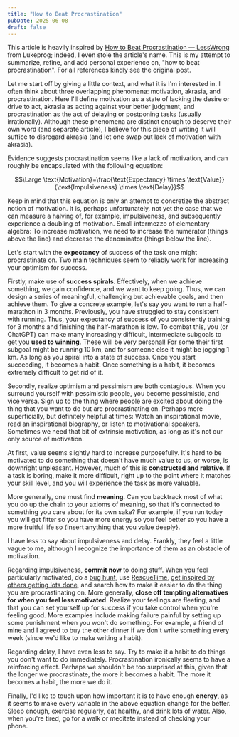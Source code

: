 ```yaml
---
title: "How to Beat Procrastination"
pubDate: 2025-06-08
draft: false
---
```


This article is heavily inspired by [How to Beat Procrastination — LessWrong](https://www.lesswrong.com/posts/RWo4LwFzpHNQCTcYt/how-to-beat-procrastination) from Lukeprog; indeed, I even stole the article's name. This is my attempt to summarize, refine, and add personal experience on, "how to beat procrastination". For all references kindly see the original post. 

Let me start off by giving a little context, and what it is I'm interested in. I often think about three overlapping phenomena: motivation, akrasia, and procrastination. Here I'll define motivation as a state of lacking the desire or drive to act, akrasia as acting against your better judgment, and procrastination as the act of delaying or postponing tasks (usually irrationally). Although these  phenomena are distinct enough to deserve their own word (and separate article), I believe for this piece of writing it will suffice to disregard akrasia (and let one swap out lack of motivation with akrasia). 

Evidence suggests procrastination seems like a lack of motivation, and can roughly be encapsulated with the following equation:

$$\Large \text{Motivation}=\frac{\text{Expectancy} \times \text{Value}}{\text{Impulsiveness} \times \text{Delay}}$$

Keep in mind that this equation is only an attempt to concretize the abstract notion of motivation. It is, perhaps unfortunately, not yet the case that we can measure a halving of, for example, impulsiveness, and subsequently experience a doubling of motivation. Small intermezzo of elementary algebra: To increase motivation, we need to increase the numerator (things above the line) and decrease the denominator (things below the line). 

Let's start with the **expectancy** of success of the task one might procrastinate on. Two main techniques seem to reliably work for increasing your optimism for success.

Firstly, make use of **success spirals**. Effectively, when we achieve something, we gain confidence, and we want to keep going. Thus, we can design a series of meaningful, challenging but achievable goals, and then achieve them. To give a concrete example, let's say you want to run a half-marathon in 3 months. Previously, you have struggled to stay consistent with running. Thus, your expectancy of success of you consistently training for 3 months and finishing the half-marathon is low. To combat this, you (or ChatGPT) can make many increasingly difficult, intermediate subgoals to get you **used to winning**. These will be very personal! For some their first subgoal might be running 10 km, and for someone else it might be jogging 1 km. As long as you spiral into a state of success. Once you start succeeding, it becomes a habit. Once something is a habit, it becomes extremely difficult to get rid of it. 

Secondly, realize optimism and pessimism are both contagious. When you surround yourself with pessimistic people, you become pessimistic, and vice versa. Sign up to the thing where people are excited about doing the thing that you want to do but are procrastinating on. Perhaps more superficially, but definitely helpful at times: Watch an inspirational movie, read an inspirational biography, or listen to motivational speakers. Sometimes we need that bit of extrinsic motivation, as long as it's not our only source of motivation. 

At first, value seems slightly hard to increase purposefully. It's hard to be motivated to do something that doesn't have much value to us, or worse, is downright unpleasant. However, much of this is **constructed and relative**. If a task is boring, make it more difficult, right up to the point where it matches your skill level, and you will experience the task as more valuable. 

More generally, one must find **meaning**. Can you backtrack most of what you do up the chain to your axioms of meaning, so that it's connected to something you care about for its own sake? For example, if you run today you will get fitter so you have more energy so you feel better so you have a more fruitful life so {insert anything that you value deeply}. 

I have less to say about impulsiveness and delay. Frankly, they feel a little vague to me, although I recognize the importance of them as an obstacle of motivation. 

Regarding impulsiveness, **commit now** to doing stuff. When you feel particularly motivated, do a [bug hunt](https://www.lesswrong.com/s/qRxTKm7DAftSuTGvj/p/rFjhz5Ks685xHbMXW), use [RescueTime](https://www.rescuetime.com/), [get inspired by others getting lots done](https://www.lesswrong.com/posts/uX3HjXo6BWos3Zgy5/the-mechanics-of-my-recent-productivity), and search how to make it easier to do the thing you are procrastinating on. More generally, **close off tempting alternatives for when you feel less motivated**. Realize your feelings are fleeting, and that you can set yourself up for success if you take control when you're feeling good. More examples include making failure painful by setting up some punishment when you won't do something. For example, a friend of mine and I agreed to buy the other dinner if we don't write something every week (since we'd like to make writing a habit).

Regarding delay, I have even less to say. Try to make it a habit to do things you don't want to do immediately. Procrastination ironically seems to have a reinforcing effect. Perhaps we shouldn't be too surprised at this, given that the longer we procrastinate, the more it becomes a habit. The more it becomes a habit, the more we do it. 

Finally, I'd like to touch upon how important it is to have enough **energy**, as it seems to make every variable in the above equation change for the better. Sleep enough, exercise regularly, eat healthy, and drink lots of water. Also, when you're tired, go for a walk or meditate instead of checking your phone. 